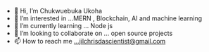 - 👋 Hi, I’m Chukwuebuka Ukoha
- 👀 I’m interested in ...MERN , Blockchain, AI and machine learning
- 🌱 I’m currently learning ... Node js
- 💞️ I’m looking to collaborate on ... open source projects
- 📫 How to reach me ...jilchrisdascientist@gmail.com

<!---
Einsteinj04/Einsteinj04 is a ✨ special ✨ repository because its `README.md` (this file) appears on your GitHub profile.
You can click the Preview link to take a look at your changes.
--->
